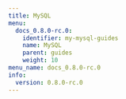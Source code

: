```yaml
---
title: MySQL
menu:
  docs_0.8.0-rc.0:
    identifier: my-mysql-guides
    name: MySQL
    parent: guides
    weight: 10
menu_name: docs_0.8.0-rc.0
info:
  version: 0.8.0-rc.0
---
```


